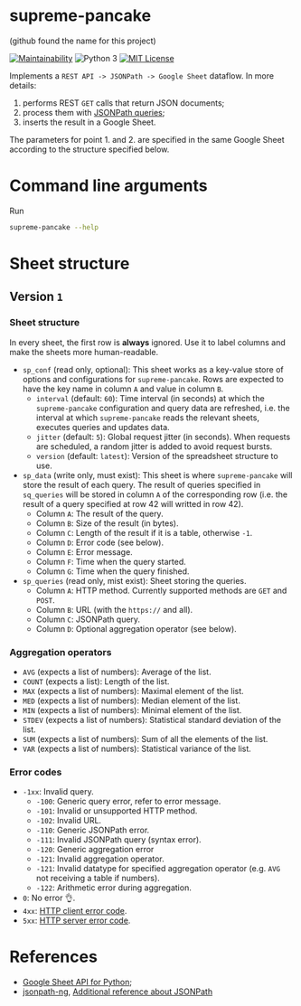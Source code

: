 supreme-pancake
===============

(github found the name for this project)

[![Maintainability](https://api.codeclimate.com/v1/badges/d22d5a42582ad4f2d853/maintainability)](https://codeclimate.com/github/altaris/supreme-pancake/maintainability)
![Python 3](https://badgen.net/badge/Python/3/blue) [![MIT
License](https://badgen.net/badge/license/MIT/blue)](https://choosealicense.com/licenses/mit/)

Implements a `REST API -> JSONPath -> Google Sheet` dataflow. In more details:
1. performs REST `GET` calls that return JSON documents;
2. process them with [JSONPath
   queries](https://goessner.net/articles/JsonPath/);
3. inserts the result in a Google Sheet.

The parameters for point 1. and 2. are specified in the same Google Sheet
according to the structure specified below.

# Command line arguments

Run
```sh
supreme-pancake --help
```

# Sheet structure

## Version `1`

### Sheet structure

In every sheet, the first row is **always** ignored. Use it to label columns
and make the sheets more human-readable.

* `sp_conf` (read only, optional): This sheet works as a key-value store of
  options and configurations for `supreme-pancake`. Rows are expected to have
  the key name in column `A` and value in column `B`.
  * `interval` (default: `60`): Time interval (in seconds) at which the
    `supreme-pancake` configuration and query data are refreshed, i.e. the
    interval at which `supreme-pancake` reads the relevant sheets, executes
    queries and updates data.
  * `jitter` (default: `5`): Global request jitter (in seconds). When requests
    are scheduled, a random jitter is added to avoid request bursts.
  * `version` (default: `latest`): Version of the spreadsheet structure to use.
* `sp_data` (write only, must exist): This sheet is where `supreme-pancake`
  will store the result of each query. The result of queries specified in
  `sq_queries` will be stored in column `A` of the corresponding row (i.e. the
  result of a query specified at row 42 will writted in row 42).
  * Column `A`: The result of the query.
  * Column `B`: Size of the result (in bytes).
  * Column `C`: Length of the result if it is a table, otherwise `-1`.
  * Column `D`: Error code (see below).
  * Column `E`: Error message.
  * Column `F`: Time when the query started.
  * Column `G`: Time when the query finished.
* `sp_queries` (read only, mist exist): Sheet storing the queries.
  * Column `A`: HTTP method. Currently supported methods are `GET` and `POST`.
  * Column `B`: URL (with the `https://` and all).
  * Column `C`: JSONPath query.
  * Column `D`: Optional aggregation operator (see below).

### Aggregation operators

* `AVG` (expects a list of numbers): Average of the list.
* `COUNT` (expects a list): Length of the list.
* `MAX` (expects a list of numbers): Maximal element of the list.
* `MED` (expects a list of numbers): Median element of the list.
* `MIN` (expects a list of numbers): Minimal element of the list.
* `STDEV` (expects a list of numbers): Statistical standard deviation of the
  list.
* `SUM` (expects a list of numbers): Sum of all the elements of the list.
* `VAR` (expects a list of numbers): Statistical variance of the list.

### Error codes

* `-1xx`: Invalid query.
  * `-100`: Generic query error, refer to error message.
  * `-101`: Invalid or unsupported HTTP method.
  * `-102`: Invalid URL.
  * `-110`: Generic JSONPath error.
  * `-111`: Invalid JSONPath query (syntax error).
  * `-120`: Generic aggregation error
  * `-121`: Invalid aggregation operator.
  * `-121`: Invalid datatype for specified aggregation operator (e.g. `AVG` not
    receiving a table if numbers).
  * `-122`: Arithmetic error during aggregation.
* `0`: No error :ok_hand:.
* `4xx`: [HTTP client error
  code](https://en.wikipedia.org/wiki/List_of_HTTP_status_codes#4xx_Client_errors).
* `5xx`: [HTTP server error
  code](https://en.wikipedia.org/wiki/List_of_HTTP_status_codes#5xx_Server_errors).


# References

* [Google Sheet API for
  Python](https://developers.google.com/sheets/api/quickstart/python);
* [jsonpath-ng](https://github.com/h2non/jsonpath-ng), [Additional reference
  about JSONPath](https://goessner.net/articles/JsonPath/)